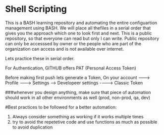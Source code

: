 # Shell Scripting
This is a BASH learning repository and automating the entire configuartion management using BASH.
We will place all thefiles in a serial order that gives you the approach which one to look first and next.
This is a public repository, so that everyone can read but only I can write.
Public repository can only be accesssed by owner or the people who are part of the organization can access and is not available over internet.

Lets practice these in serial order.

For Authentication, GITHUB offers PAT (Personal Access Token)

Before making first push lets generate a Token,
On your account  ---> Profile ---> Settings --> Developeer settings ----> Classic Token


###whenever you design anything, make sure that piece of automation should work in all other environments as well (prod, non-prod, qa, dev)

#Best practices to be followed for a better automation:

1) Always consider something as working if it works multiple times
2) try to avoid the repetetive code and use functions as much as possible to avoid duplication
